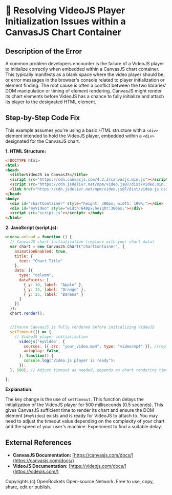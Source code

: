# 🐞 Resolving VideoJS Player Initialization Issues within a CanvasJS Chart Container


## Description of the Error

A common problem developers encounter is the failure of a VideoJS player to initialize correctly when embedded within a CanvasJS chart container. This typically manifests as a blank space where the video player should be, or error messages in the browser's console related to player initialization or element finding. The root cause is often a conflict between the two libraries' DOM manipulation or timing of element rendering. CanvasJS might render its chart elements before VideoJS has a chance to fully initialize and attach its player to the designated HTML element.


## Step-by-Step Code Fix

This example assumes you're using a basic HTML structure with a `<div>` element intended to hold the VideoJS player, embedded within a `<div>` designated for the CanvasJS chart.

**1. HTML Structure:**

```html
<!DOCTYPE html>
<html>
<head>
  <title>VideoJS in CanvasJS</title>
  <script src="https://cdn.canvasjs.com/4.3.3/canvasjs.min.js"></script> <!-- Replace with your CanvasJS version -->
  <script src="https://cdn.jsdelivr.net/npm/video.js@7/dist/video.min.js"></script>  <!-- Replace with your VideoJS version -->
  <link href="https://cdn.jsdelivr.net/npm/video.js@7/dist/video-js.css" rel="stylesheet">
</head>
<body>
  <div id="chartContainer" style="height: 300px; width: 100%;"></div>
  <div id="myVideo" style="width:640px;height:360px;"></div>
  <script src="script.js"></script> </body>
</html>
```

**2. JavaScript (script.js):**

```javascript
window.onload = function () {
  // CanvasJS chart initialization (replace with your chart data)
  var chart = new CanvasJS.Chart("chartContainer", {
    animationEnabled: true,
    title: {
      text: "Chart Title"
    },
    data: [{
      type: "column",
      dataPoints: [
        { y: 10, label: "Apple" },
        { y: 15, label: "Orange" },
        { y: 25, label: "Banana" }
      ]
    }]
  });
  chart.render();


  //Ensure CanvasJS is fully rendered before initializing VideoJS
  setTimeout(() => {
    // VideoJS player initialization
      videojs('myVideo', {
        sources: [{ src: "your_video.mp4", type: "video/mp4" }], //replace with your video source
        autoplay: false,
      }, function() {
        console.log("Video.js player is ready");
      });
  }, 500); // Adjust timeout as needed, depends on chart rendering time

};
```

**Explanation:**

The key change is the use of `setTimeout`. This function delays the initialization of the VideoJS player for 500 milliseconds (0.5 seconds).  This gives CanvasJS sufficient time to render its chart and ensure the DOM element (`#myVideo`) exists and is ready for VideoJS to attach to. You may need to adjust the timeout value depending on the complexity of your chart and the speed of your user's machine.  Experiment to find a suitable delay.


## External References

* **CanvasJS Documentation:** [https://canvasjs.com/docs/](https://canvasjs.com/docs/)
* **VideoJS Documentation:** [https://videojs.com/docs/](https://videojs.com/)


Copyrights (c) OpenRockets Open-source Network. Free to use, copy, share, edit or publish.

